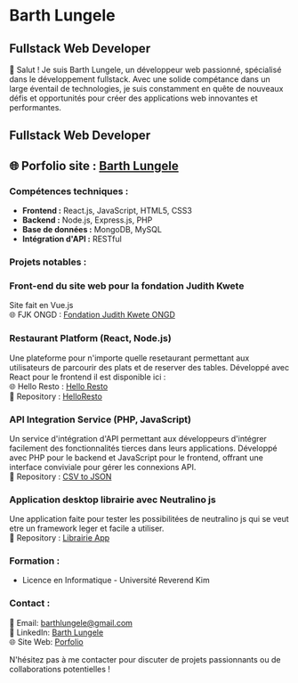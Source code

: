 # Barth Lungele




## Fullstack Web Developer

👋 Salut ! Je suis Barth Lungele, un développeur web passionné, spécialisé dans le développement fullstack. Avec une solide compétance dans un large éventail de technologies, je suis constamment en quête de nouveaux défis et opportunités pour créer des applications web innovantes et performantes.

## Fullstack Web Developer  
## 🌐 Porfolio site : [Barth Lungele](https://barthlungele.com)  


### Compétences techniques :

- **Frontend :** React.js, JavaScript, HTML5, CSS3
- **Backend :** Node.js, Express.js, PHP
- **Base de données :** MongoDB, MySQL
- **Intégration d'API :** RESTful

### Projets notables :

### Front-end du site web pour la fondation Judith Kwete
Site fait en Vue.js  
🌐 FJK ONGD : [Fondation Judith Kwete ONGD](https://judith-kwete-fondation.org/)  


### Restaurant Platform (React, Node.js)

Une plateforme pour n'importe quelle resetaurant permettant aux utilisateurs de parcourir des plats et de reserver des tables. Développé avec React pour le frontend
il est disponible ici :  
🌐 Hello Resto : [Hello Resto](https://helloresto.netlify.app)  
📘 Repository : [HelloResto](https://github.com/AxeBart/helloresto)  

### API Integration Service (PHP, JavaScript)

Un service d'intégration d'API permettant aux développeurs d'intégrer facilement des fonctionnalités tierces dans leurs applications. Développé avec PHP pour le backend et JavaScript pour le frontend, offrant une interface conviviale pour gérer les connexions API.  
📘 Repository : [CSV to JSON](https://github.com/AxeBart/php_csv_gest)

### Application desktop librairie avec Neutralino js

 Une application faite pour tester les possibilitées de neutralino js qui se veut etre un framework leger et facile a utiliser.  
📘 Repository : [Librairie App](https://github.com/AxeBart/librairie_app/tree/main/librairie)  

### Formation :

- Licence en Informatique - Université Reverend Kim

### Contact :

📧 Email: barthlungele@gmail.com  
💼 LinkedIn: [Barth Lungele](https://www.linkedin.com/in/barth-lungele-b16546228/)  
🌐 Site Web: [Porfolio](https://barthlungele.glitch.me/)  

N'hésitez pas à me contacter pour discuter de projets passionnants ou de collaborations potentielles !

<!---
AxeBart/AxeBart is a ✨ special ✨ repository because its `README.md` (this file) appears on your GitHub profile.
You can click the Preview link to take a look at your changes.
--->
